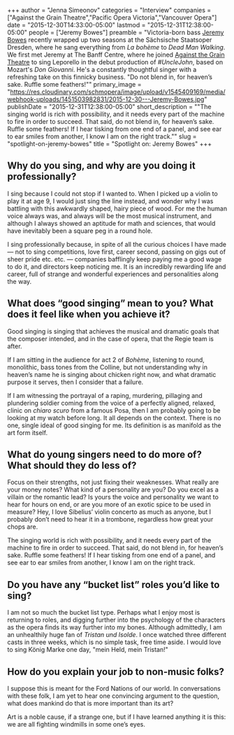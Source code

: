 +++
author = "Jenna Simeonov"
categories = "Interview"
companies = ["Against the Grain Theatre","Pacific Opera Victoria","Vancouver Opera"]
date = "2015-12-30T14:33:00-05:00"
lastmod = "2015-12-31T12:38:00-05:00"
people = ["Jeremy Bowes"]
preamble = "Victoria-born bass [Jeremy Bowes](/scene/people/jeremy-bowes/) recently wrapped up two seasons at the Sächsische Staatsoper Dresden, where he sang everything from *La bohème* to *Dead Man Walking*. We first met Jeremy at The Banff Centre, where he joined [Against the Grain Theatre](/scene/companies/against-the-grain-theatre/) to sing Leporello in the debut production of *#UncleJohn*, based on Mozart's *Don Giovanni*. He's a constantly thoughtful singer with a refreshing take on this finnicky business. \"Do not blend in, for heaven’s sake. Ruffle some feathers!\""
primary_image = "https://res.cloudinary.com/schmopera/image/upload/v1545409169/media/webhook-uploads/1451503982831/2015-12-30---Jeremy-Bowes.jpg"
publishDate = "2015-12-31T12:38:00-05:00"
short_description = "&quot;The singing world is rich with possibility, and it needs every part of the machine to fire in order to succeed. That said, do not blend in, for heaven’s sake. Ruffle some feathers! If I hear tisking from one end of a panel, and see ear to ear smiles from another, I know I am on the right track.&quot;"
slug = "spotlight-on-jeremy-bowes"
title = "Spotlight on: Jeremy Bowes"
+++

## Why do you sing, and why are you doing it professionally?

I sing because I could not stop if I wanted to. When I picked up a violin to play it at age 9, I would just sing the line instead, and wonder why I was battling with this awkwardly shaped, hairy piece of wood. For me the human voice always was, and always will be the most musical instrument, and although I always showed an aptitude for math and sciences, that would have inevitably been a square peg in a round hole.

I sing professionally because, in spite of all the curious choices I have made — not to sing competitions, love first, career second, passing on gigs out of sheer pride etc. etc. — companies bafflingly keep paying me a good wage to do it, and directors keep noticing me. It is an incredibly rewarding life and career, full of strange and wonderful experiences and personalities along the way.

## What does “good singing” mean to you? What does it feel like when you achieve it?

Good singing is singing that achieves the musical and dramatic goals that the composer intended, and in the case of opera, that the Regie team is after. 

If I am sitting in the audience for act 2 of *Bohème*, listening to round, monolithic, bass tones from the Colline, but not understanding why in heaven’s name he is singing about chicken right now, and what dramatic purpose it serves, then I consider that a failure. 

If I am witnessing the portrayal of a raping, murdering, pillaging and plundering soldier coming from the voice of a perfectly aligned, relaxed, clinic on *chiaro scuro* from a famous Posa, then I am probably going to be looking at my watch before long. It all depends on the context. There is no one, single ideal of good singing for me. Its definition is as manifold as the art form itself.

## What do young singers need to do more of? What should they do less of?

Focus on their strengths, not just fixing their weaknesses. What really are your money notes? What kind of a personality are you? Do you excel as a villain or the romantic lead? Is yours the voice and personality we want to hear for hours on end, or are you more of an exotic spice to be used in measure? Hey, I love Sibelius’ violin concerto as much as anyone, but I probably don’t need to hear it in a trombone, regardless how great your chops are. 

The singing world is rich with possibility, and it needs every part of the machine to fire in order to succeed. That said, do not blend in, for heaven’s sake. Ruffle some feathers! If I hear tisking from one end of a panel, and see ear to ear smiles from another, I know I am on the right track.

## Do you have any “bucket list” roles you’d like to sing?

I am not so much the bucket list type. Perhaps what I enjoy most is returning to roles, and digging further into the psychology of the characters as the opera finds its way further into my bones. Although admittedly, I am an unhealthily huge fan of *Tristan und Isolde*. I once watched three different casts in three weeks, which is no simple task, free time aside. I would love to sing König Marke one day, "mein Held, mein Tristan!"

## How do you explain your job to non-music folks?

I suppose this is meant for the Ford Nations of our world. In conversations with these folk, I am yet to hear one convincing argument to the question, what does mankind do that is more important than its art?

Art is a noble cause, if a strange one, but if I have learned anything it is this: we are all fighting windmills in some one’s eyes.
